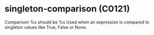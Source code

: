 # singleton-comparison (C0121)

Comparison %s should be %s Used when an expression is compared to
singleton values like True, False or None.
